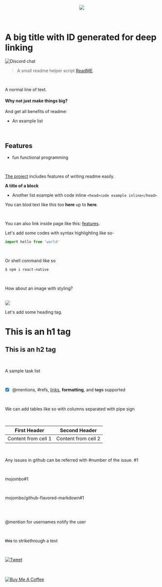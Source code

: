 <!-- Link image -->
<div align="center">
    <img src="https://i.imgur.com/b3tiKiO.gif"/>
</div>

<br/>
<br/>

<!-- Big title -->
# A big title with ID generated for deep linking
<!-- Buttoned links | [![Image alt tag](href of image file)](Link of the whole image tag) -->
![Discord chat](https://img.shields.io/discord/764058091431788545?color=green&label=rpmcmurphy&logo=discord&logoColor=white&style=flat-square)

<!-- Tabbed line with gray text || blockquote -->
> A small readme helper script [ReadME](https://www.makeareadme.com/).

<br/>

<!-- Normal text -->
A normal line of text.

<!-- Bolder text -->
#### Why not just make things big?

<!-- List -->
And get all benefits of readme:
 - An example list

<br/>

<!-- Bigger than bolder text with ID linker generated and underline -->
## Features
- fun functional programming

<br/>

<!-- Linking -->
[The project](https://www.makeareadme.com/) includes features of writing readme easily.

<!-- Bolder text with no ID linker generated -->
**A title of a block**
<!-- Inline code example -->
- Another list example with code inline `<head>code example inline</head>`

You can blod text like this too **here** up to **here**.

<br/>

You can also link inside page like this: [features](#features).

Let's add some codes with syntax highlighting like so-

<!-- JS code snippet -->
```js
import hello from 'world'
```
<br/>

Or shell command like so
<!-- Shell command code snippet -->
```sh
$ npm i react-native
```

<!-- Embed image and inline style -->

<br>

How about an image with styling?

<br>

<img src="https://raw.githubusercontent.com/sultan99/react-on-lambda/gh-pages/assets/snippet-atom.png" style="border-radius: 4px;"/>

<!-- Heading -->

<br>

Let's add some heading tag.

# This is an h1 tag
## This is an h2 tag

<!-- Tasks list -->
<br>

A sample task list

<br>

- [x] @mentions, #refs, [links](), **formatting**, and <del>tags</del> supported

<!-- Tables -->
<br>

We can add tables like so with columns separated with pipe sign

<br>

First Header | Second Header
------------ | -------------
Content from cell 1 | Content from cell 2

<br>

<!-- Issue reference -->
Any issues in github can be referred with #number of the issue.
#1

<br>

mojombo#1

<br>

mojombo/github-flavored-markdown#1

<br>

<br>

<!-- Mention a user -->
@mention for usernames notify the user 

<br>

<!-- Strikehtrough -->
~~this~~ to strikethrough a text

<br>

[![Tweet](https://img.shields.io/twitter/url/http/shields.io.svg?style=social)](https://twitter.com/rparbez)

<br/>
<br/>

<a href="https://www.buymeacoffee.com/rparbez" target="_blank">
  <img src="https://www.buymeacoffee.com/assets/img/guidelines/download-assets-sm-2.svg" alt="Buy Me A Coffee"/>
</a>
